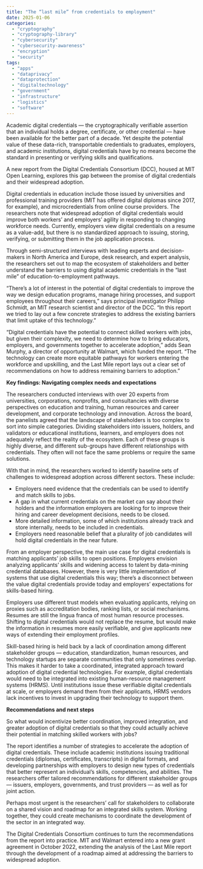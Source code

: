```yaml
---
title: "The “last mile” from credentials to employment"
date: 2025-01-06
categories: 
  - "cryptography"
  - "cryptography-library"
  - "cybersecurity"
  - "cybersecurity-awareness"
  - "encryption"
  - "security"
tags: 
  - "apps"
  - "dataprivacy"
  - "dataprotection"
  - "digitaltechnology"
  - "government"
  - "infrastructure"
  - "logistics"
  - "software"
---
```


Academic digital credentials — the cryptographically verifiable assertion that an individual holds a degree, certificate, or other credential — have been available for the better part of a decade. Yet despite the potential value of these data-rich, transportable credentials to graduates, employers, and academic institutions, digital credentials have by no means become the standard in presenting or verifying skills and qualifications.

A new report from the Digital Credentials Consortium (DCC), housed at MIT Open Learning, explores this gap between the promise of digital credentials and their widespread adoption.

Digital credentials in education include those issued by universities and professional training providers (MIT has offered digital diplomas since 2017, for example), and microcredentials from online course providers. The researchers note that widespread adoption of digital credentials would improve both workers’ and employers’ agility in responding to changing workforce needs. Currently, employers view digital credentials on a resume as a value-add, but there is no standardized approach to issuing, storing, verifying, or submitting them in the job application process.

Through semi-structured interviews with leading experts and decision-makers in North America and Europe, desk research, and expert analysis, the researchers set out to map the ecosystem of stakeholders and better understand the barriers to using digital academic credentials in the “last mile” of education-to-employment pathways.

“There’s a lot of interest in the potential of digital credentials to improve the way we design education programs, manage hiring processes, and support employees throughout their careers,” says principal investigator Philipp Schmidt, an MIT research scientist and director of the DCC. “In this report we tried to lay out a few concrete strategies to address the existing barriers that limit uptake of this technology.”

“Digital credentials have the potential to connect skilled workers with jobs, but given their complexity, we need to determine how to bring educators, employers, and governments together to accelerate adoption,” adds Sean Murphy, a director of opportunity at Walmart, which funded the report. “The technology can create more equitable pathways for workers entering the workforce and upskilling, and the Last Mile report lays out a clear set of recommendations on how to address remaining barriers to adoption.”

**Key findings: Navigating complex needs and expectations**

The researchers conducted interviews with over 20 experts from universities, corporations, nonprofits, and consultancies with diverse perspectives on education and training, human resources and career development, and corporate technology and innovation. Across the board, the panelists agreed that the landscape of stakeholders is too complex to sort into simple categories. Dividing stakeholders into issuers, holders, and validators or educational institutions, learners, and employers does not adequately reflect the reality of the ecosystem. Each of these groups is highly diverse, and different sub-groups have different relationships with credentials. They often will not face the same problems or require the same solutions.

With that in mind, the researchers worked to identify baseline sets of challenges to widespread adoption across different sectors. These include:

- Employers need evidence that the credentials can be used to identify and match skills to jobs.
- A gap in what current credentials on the market can say about their holders and the information employers are looking for to improve their hiring and career development decisions, needs to be closed.
- More detailed information, some of which institutions already track and store internally, needs to be included in credentials.
- Employers need reasonable belief that a plurality of job candidates will hold digital credentials in the near future. 

From an employer perspective, the main use case for digital credentials is matching applicants’ job skills to open positions. Employers envision analyzing applicants’ skills and widening access to talent by data-mining credential databases. However, there is very little implementation of systems that use digital credentials this way; there’s a disconnect between the value digital credentials provide today and employers’ expectations for skills-based hiring.

Employers use different trust models when evaluating applicants, relying on proxies such as accreditation bodies, ranking lists, or social mechanisms. Resumes are still the lingua franca of most human resource processes. Shifting to digital credentials would not replace the resume, but would make the information in resumes more easily verifiable, and give applicants new ways of extending their employment profiles.

Skill-based hiring is held back by a lack of coordination among different stakeholder groups — education, standardization, human resources, and technology startups are separate communities that only sometimes overlap. This makes it harder to take a coordinated, integrated approach toward adoption of digital credential technologies. For example, digital credentials would need to be integrated into existing human-resource management systems (HRMS). Until institutions issue these verifiable digital credentials at scale, or employers demand them from their applicants, HRMS vendors lack incentives to invest in upgrading their technology to support them.

**Recommendations and next steps**

So what would incentivize better coordination, improved integration, and greater adoption of digital credentials so that they could actually achieve their potential in matching skilled workers with jobs?

The report identifies a number of strategies to accelerate the adoption of digital credentials. These include academic institutions issuing traditional credentials (diplomas, certificates, transcripts) in digital formats, and developing partnerships with employers to design new types of credentials that better represent an individual’s skills, competencies, and abilities. The researchers offer tailored recommendations for different stakeholder groups — issuers, employers, governments, and trust providers — as well as for joint action.

Perhaps most urgent is the researchers’ call for stakeholders to collaborate on a shared vision and roadmap for an integrated skills system. Working together, they could create mechanisms to coordinate the development of the sector in an integrated way.

The Digital Credentials Consortium continues to turn the recommendations from the report into practice. MIT and Walmart entered into a new grant agreement in October 2022, extending the analysis of the Last Mile report through the development of a roadmap aimed at addressing the barriers to widespread adoption.
